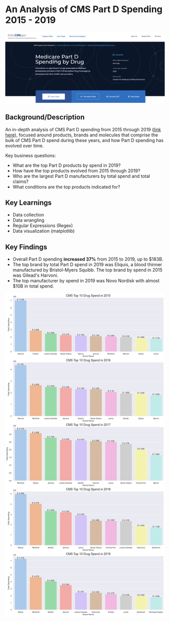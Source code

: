 # An Analysis of CMS Part D Spending 2015 - 2019

![](CMS_screenshot.png)

## Background/Description

An in-depth analysis of CMS Part D spending from 2015 through 2019 ([link here](https://data.cms.gov/summary-statistics-on-use-and-payments/medicare-medicaid-spending-by-drug/medicare-part-d-spending-by-drug)), focused around products, brands and molecules that comprise the bulk of CMS Part D spend during these years, and how Part D spending has evolved over time.

Key business questions:
* What are the top Part D products by spend in 2019?
* How have the top products evolved from 2015 through 2019?
* Who are the largest Part D manufacturers by total spend and total claims?
* What conditions are the top products indicated for?

## Key Learnings
* Data collection
* Data wrangling
* Regular Expressions (Regex)
* Data visualization (matplotlib)



## Key Findings

* Overall Part D spending **increased 37%**  from 2015 to 2019, up to $183B.
* The top brand by total Part D spend in 2019 was Eliquis, a blood thinner manufactured by Bristol-Myers Squibb.  The top brand by spend in 2015 was Gilead's Harvoni.
* The top manufacturer by spend in 2019 was Novo Nordisk with almost $10B in total spend.

![](top_drugs_by_spend.png)



